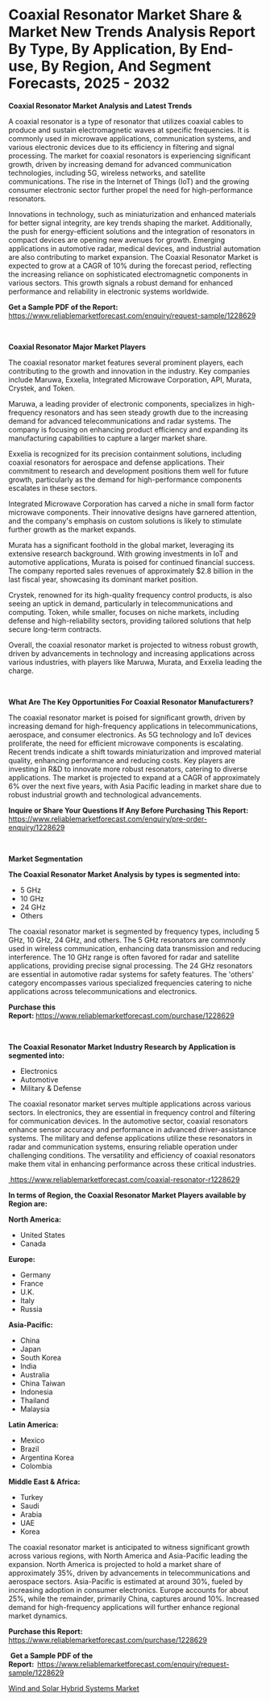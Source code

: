 <p><h1>Coaxial Resonator Market Share & Market New Trends Analysis Report By Type, By Application, By End-use, By Region, And Segment Forecasts, 2025 - 2032</h1></p><p><strong>Coaxial Resonator Market Analysis and Latest Trends</strong></p>
<p><p>A coaxial resonator is a type of resonator that utilizes coaxial cables to produce and sustain electromagnetic waves at specific frequencies. It is commonly used in microwave applications, communication systems, and various electronic devices due to its efficiency in filtering and signal processing. The market for coaxial resonators is experiencing significant growth, driven by increasing demand for advanced communication technologies, including 5G, wireless networks, and satellite communications. The rise in the Internet of Things (IoT) and the growing consumer electronic sector further propel the need for high-performance resonators.</p><p>Innovations in technology, such as miniaturization and enhanced materials for better signal integrity, are key trends shaping the market. Additionally, the push for energy-efficient solutions and the integration of resonators in compact devices are opening new avenues for growth. Emerging applications in automotive radar, medical devices, and industrial automation are also contributing to market expansion. The Coaxial Resonator Market is expected to grow at a CAGR of 10% during the forecast period, reflecting the increasing reliance on sophisticated electromagnetic components in various sectors. This growth signals a robust demand for enhanced performance and reliability in electronic systems worldwide.</p></p>
<p><strong>Get a Sample PDF of the Report:&nbsp;</strong> <a href="https://www.reliablemarketforecast.com/enquiry/request-sample/1228629?utm_campaign=3310&utm_medium=2&utm_source=Github&utm_content=ia&utm_term=06042025&utm_id=coaxial-resonator">https://www.reliablemarketforecast.com/enquiry/request-sample/1228629</a></p>
<p>&nbsp;</p>
<p><strong>Coaxial Resonator Major Market Players</strong></p>
<p><p>The coaxial resonator market features several prominent players, each contributing to the growth and innovation in the industry. Key companies include Maruwa, Exxelia, Integrated Microwave Corporation, API, Murata, Crystek, and Token.</p><p>Maruwa, a leading provider of electronic components, specializes in high-frequency resonators and has seen steady growth due to the increasing demand for advanced telecommunications and radar systems. The company is focusing on enhancing product efficiency and expanding its manufacturing capabilities to capture a larger market share.</p><p>Exxelia is recognized for its precision containment solutions, including coaxial resonators for aerospace and defense applications. Their commitment to research and development positions them well for future growth, particularly as the demand for high-performance components escalates in these sectors.</p><p>Integrated Microwave Corporation has carved a niche in small form factor microwave components. Their innovative designs have garnered attention, and the company's emphasis on custom solutions is likely to stimulate further growth as the market expands.</p><p>Murata has a significant foothold in the global market, leveraging its extensive research background. With growing investments in IoT and automotive applications, Murata is poised for continued financial success. The company reported sales revenues of approximately $2.8 billion in the last fiscal year, showcasing its dominant market position.</p><p>Crystek, renowned for its high-quality frequency control products, is also seeing an uptick in demand, particularly in telecommunications and computing. Token, while smaller, focuses on niche markets, including defense and high-reliability sectors, providing tailored solutions that help secure long-term contracts.</p><p>Overall, the coaxial resonator market is projected to witness robust growth, driven by advancements in technology and increasing applications across various industries, with players like Maruwa, Murata, and Exxelia leading the charge.</p></p>
<p>&nbsp;</p>
<p><strong>What Are The Key Opportunities For Coaxial Resonator Manufacturers?</strong></p>
<p><p>The coaxial resonator market is poised for significant growth, driven by increasing demand for high-frequency applications in telecommunications, aerospace, and consumer electronics. As 5G technology and IoT devices proliferate, the need for efficient microwave components is escalating. Recent trends indicate a shift towards miniaturization and improved material quality, enhancing performance and reducing costs. Key players are investing in R&D to innovate more robust resonators, catering to diverse applications. The market is projected to expand at a CAGR of approximately 6% over the next five years, with Asia Pacific leading in market share due to robust industrial growth and technological advancements.</p></p>
<p><strong>Inquire or Share Your Questions If Any Before Purchasing This Report:</strong> <a href="https://www.reliablemarketforecast.com/enquiry/pre-order-enquiry/1228629?utm_campaign=3310&utm_medium=2&utm_source=Github&utm_content=ia&utm_term=06042025&utm_id=coaxial-resonator">https://www.reliablemarketforecast.com/enquiry/pre-order-enquiry/1228629</a></p>
<p>&nbsp;</p>
<p><strong>Market Segmentation</strong></p>
<p><strong>The Coaxial Resonator Market Analysis by types is segmented into:</strong></p>
<p><ul><li>5 GHz</li><li>10 GHz</li><li>24 GHz</li><li>Others</li></ul></p>
<p><p>The coaxial resonator market is segmented by frequency types, including 5 GHz, 10 GHz, 24 GHz, and others. The 5 GHz resonators are commonly used in wireless communication, enhancing data transmission and reducing interference. The 10 GHz range is often favored for radar and satellite applications, providing precise signal processing. The 24 GHz resonators are essential in automotive radar systems for safety features. The 'others' category encompasses various specialized frequencies catering to niche applications across telecommunications and electronics.</p></p>
<p><strong>Purchase this Report:&nbsp;</strong><a href="https://www.reliablemarketforecast.com/purchase/1228629?utm_campaign=3310&utm_medium=2&utm_source=Github&utm_content=ia&utm_term=06042025&utm_id=coaxial-resonator">https://www.reliablemarketforecast.com/purchase/1228629</a></p>
<p>&nbsp;</p>
<p><strong>The Coaxial Resonator Market Industry Research by Application is segmented into:</strong></p>
<p><ul><li>Electronics</li><li>Automotive</li><li>Military & Defense</li></ul></p>
<p><p>The coaxial resonator market serves multiple applications across various sectors. In electronics, they are essential in frequency control and filtering for communication devices. In the automotive sector, coaxial resonators enhance sensor accuracy and performance in advanced driver-assistance systems. The military and defense applications utilize these resonators in radar and communication systems, ensuring reliable operation under challenging conditions. The versatility and efficiency of coaxial resonators make them vital in enhancing performance across these critical industries.</p></p>
<p><a href="https://www.reliablemarketforecast.com/coaxial-resonator-r1228629?utm_campaign=3310&utm_medium=2&utm_source=Github&utm_content=ia&utm_term=06042025&utm_id=coaxial-resonator">&nbsp;https://www.reliablemarketforecast.com/coaxial-resonator-r1228629</a></p>
<p><strong>In terms of Region, the Coaxial Resonator Market Players available by Region are:</strong></p>
<p>
    <p> <strong> North America: </strong>
        <ul>
            <li>United States</li>
            <li>Canada</li>
        </ul>
        </p> 
    <p> <strong> Europe: </strong>
        <ul>
            <li>Germany</li>
            <li>France</li>
            <li>U.K.</li>
            <li>Italy</li>
            <li>Russia</li>
        </ul>
        </p> 
    <p> <strong> Asia-Pacific: </strong>
        <ul>
            <li>China</li>
            <li>Japan</li>
            <li>South Korea</li>
            <li>India</li>
            <li>Australia</li>
            <li>China Taiwan</li>
            <li>Indonesia</li>
            <li>Thailand</li>
            <li>Malaysia</li>
        </ul>
        </p> 
    <p> <strong> Latin America: </strong>
        <ul>
            <li>Mexico</li>
            <li>Brazil</li>
            <li>Argentina Korea</li>
            <li>Colombia</li>
        </ul>
        </p> 
    <p> <strong> Middle East & Africa: </strong>
        <ul>
            <li>Turkey</li>
            <li>Saudi</li>
            <li>Arabia</li>
            <li>UAE</li>
            <li>Korea</li>
        </ul>
    </p>
    </p>
<p><p>The coaxial resonator market is anticipated to witness significant growth across various regions, with North America and Asia-Pacific leading the expansion. North America is projected to hold a market share of approximately 35%, driven by advancements in telecommunications and aerospace sectors. Asia-Pacific is estimated at around 30%, fueled by increasing adoption in consumer electronics. Europe accounts for about 25%, while the remainder, primarily China, captures around 10%. Increased demand for high-frequency applications will further enhance regional market dynamics.</p></p>
<p><strong>Purchase this Report: </strong><a href="https://www.reliablemarketforecast.com/purchase/1228629?utm_campaign=3310&utm_medium=2&utm_source=Github&utm_content=ia&utm_term=06042025&utm_id=coaxial-resonator">https://www.reliablemarketforecast.com/purchase/1228629</a></p>
<p>&nbsp;<strong>Get a Sample PDF of the Report:&nbsp;&nbsp;</strong><a href="https://www.reliablemarketforecast.com/enquiry/request-sample/1228629?utm_campaign=3310&utm_medium=2&utm_source=Github&utm_content=ia&utm_term=06042025&utm_id=coaxial-resonator">https://www.reliablemarketforecast.com/enquiry/request-sample/1228629</a></p>
<p><strong></strong></p>
<p><p><a href="https://github.com/alejnaouare/Market-Research-Report-List-1/blob/main/wind-and-solar-hybrid-systems-market.md?utm_campaign=3310&utm_medium=2&utm_source=Github&utm_content=ia&utm_term=06042025&utm_id=coaxial-resonator">Wind and Solar Hybrid Systems Market</a></p></p>